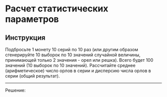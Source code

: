 # Расчет статистических параметров
## Инструкция
Подбросьте 1 монету 10 серий по 10 раз (или другим образом сгенерируйте 10 выборок по 10 значений случайной величины, принимающей только 2 значения - орел или решка). Всего будет 100 значений (10 выборок по 10 значений).
Рассчитайте среднее (арифметическое) число орлов в серии и дисперсию числа орлов в серии (общий результат).
___
Решение:

